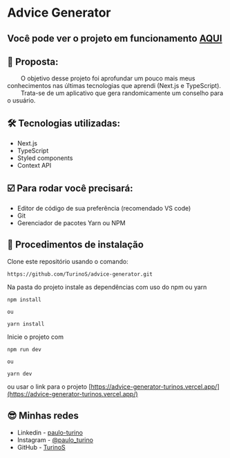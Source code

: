 # Advice Generator

## Você pode ver o projeto em funcionamento [AQUI](https://advice-generator-turinos.vercel.app/)

## :dart: Proposta:
&nbsp;&nbsp;&nbsp;&nbsp;&nbsp;&nbsp;&nbsp;&nbsp;O objetivo desse projeto foi aprofundar um pouco mais meus conhecimentos nas últimas tecnologias que aprendi (Next.js e TypeScript).  
&nbsp;&nbsp;&nbsp;&nbsp;&nbsp;&nbsp;&nbsp;&nbsp;Trata-se de um aplicativo que gera randomicamente um conselho para o usuário.

## 🛠 Tecnologias utilizadas:

+ Next.js
+ TypeScript
+ Styled components
+ Context API

## ☑️ Para rodar você precisará:

 + Editor de código de sua preferência (recomendado VS code)
 + Git
 + Gerenciador de pacotes Yarn ou NPM

## 📝 Procedimentos de instalação

Clone este repositório usando o comando:

```
https://github.com/TurinoS/advice-generator.git
```

Na pasta do projeto instale as dependências com uso do npm ou yarn

```
npm install

ou

yarn install
```
Inicie o projeto com

```
npm run dev

ou

yarn dev
```

ou usar o link para o projeto [https://advice-generator-turinos.vercel.app/](https://advice-generator-turinos.vercel.app/)

## 😎 Minhas redes

+ Linkedin - [paulo-turino](https://www.linkedin.com/in/paulo-turino/)
+ Instagram - [@paulo_turino](https://www.instagram.com/paulo_turino/)
+ GitHub - [TurinoS](https://github.com/TurinoS)
